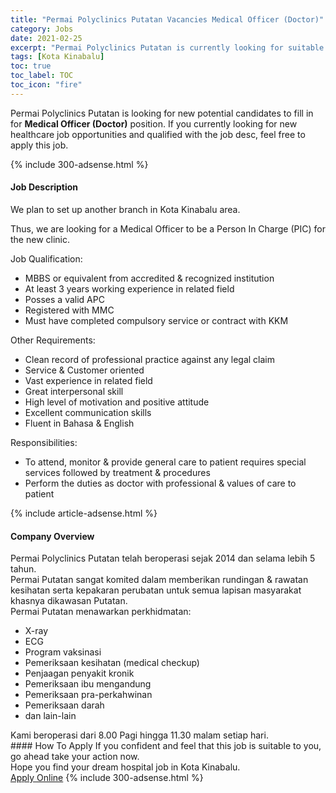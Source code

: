 ```yaml
---
title: "Permai Polyclinics Putatan Vacancies Medical Officer (Doctor)" 
category: Jobs 
date: 2021-02-25 
excerpt: "Permai Polyclinics Putatan is currently looking for suitable person to fill in the Medical Officer (Doctor) which positioned at Kota Kinabalu" 
tags: [Kota Kinabalu] 
toc: true 
toc_label: TOC 
toc_icon: "fire" 
--- 
```


<p>Permai Polyclinics Putatan is looking for new potential candidates to fill in for <b>Medical Officer (Doctor)</b> position. If you currently looking for new healthcare job opportunities and qualified with the job desc, feel free to apply this job.
</p>{% include 300-adsense.html %} 
<div><div><h4>Job Description</h4></div><div><div><span><div><p>We plan to set up another branch in Kota Kinabalu area.</p><p>Thus, we are looking for a Medical Officer to be a Person In Charge (PIC) for the new clinic.</p><p>Job Qualification:</p><ul><li>MBBS or equivalent from accredited &amp; recognized institution</li><li>At least 3 years working experience in related field</li><li>Posses a valid APC</li><li>Registered with MMC</li><li>Must have completed compulsory service or contract with KKM</li></ul><p>Other Requirements:</p><ul><li>Clean record of professional practice against any legal claim</li><li>Service &amp; Customer oriented</li><li>Vast experience in related field</li><li>Great interpersonal skill</li><li>High level of motivation and positive attitude</li><li>Excellent communication skills</li><li>Fluent in Bahasa &amp; English</li></ul><p>Responsibilities:</p><ul><li>To attend, monitor &amp; provide general care to patient requires special services followed by treatment &amp; procedures</li><li>Perform the duties as doctor with professional &amp; values of care to patient</li></ul></div></span></div></div></div> 
{% include article-adsense.html %} 
<div><div><h4>Company Overview</h4></div><div><div><span><div><div>Permai Polyclinics Putatan telah beroperasi sejak 2014 dan selama lebih 5 tahun.</div>
<div>Permai Putatan sangat komited dalam memberikan rundingan &amp; rawatan kesihatan serta kepakaran perubatan untuk semua lapisan masyarakat khasnya dikawasan Putatan.</div>
<div>Permai Putatan menawarkan perkhidmatan:</div>
<ul>
<li>X-ray</li>
<li>ECG</li>
<li>Program vaksinasi</li>
<li>Pemeriksaan kesihatan (medical checkup)</li>
<li>Penjaagan penyakit kronik</li>
<li>Pemeriksaan ibu mengandung</li>
<li>Pemeriksaan pra-perkahwinan</li>
<li>Pemeriksaan darah</li>
<li>dan lain-lain</li>
</ul>
<div>Kami beroperasi dari 8.00 Pagi hingga 11.30 malam setiap hari.</div></div></span></div></div></div> 
#### How To Apply 
If you confident and feel that this job is suitable to you, go ahead take your action now. <br/> 
Hope you find your dream hospital job in Kota Kinabalu. <br/> 
<a href="https://www.jobstreet.com.my/en/job/medical-officer-doctor-4489892?jobId=jobstreet-my-job-4489892" class="btn btn--warning" target="_blank" rel="nofollow noopenner">Apply Online</a> 
{% include 300-adsense.html %} 